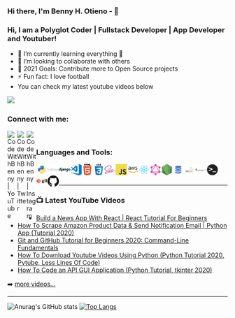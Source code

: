 ### Hi there, I'm Benny H. Otieno - 👋

### Hi, I am a Polyglot Coder | Fullstack Developer | App Developer and Youtuber!

- 🌱 I’m currently learning everything 🤣
- 👯 I’m looking to collaborate with others
- 🥅 2021 Goals: Contribute more to Open Source projects
- ⚡ Fun fact: I love football
- You can check my latest youtube videos below

![](https://komarev.com/ghpvc/?username=hinn254&color=green)


### Connect with me:

[<img align="left" alt="CodeWithBenny | YouTube" width="22px" src="https://cdn.jsdelivr.net/npm/simple-icons@v3/icons/youtube.svg" />][youtube]
[<img align="left" alt="CodeWithBenny | Twitter" width="22px" src="https://cdn.jsdelivr.net/npm/simple-icons@v3/icons/twitter.svg" />][twitter]
[<img align="left" alt="CodeWithBenny | Instagram" width="22px" src="https://cdn.jsdelivr.net/npm/simple-icons@v3/icons/instagram.svg" />][instagram]

<br />

### Languages and Tools:

[<img align="left" alt="python" width="26px" src="https://raw.githubusercontent.com/github/explore/80688e429a7d4ef2fca1e82350fe8e3517d3494d/topics/python/python.png" />][reactplaylist]
[<img align="left" alt="express" width="26px" src="https://raw.githubusercontent.com/github/explore/80688e429a7d4ef2fca1e82350fe8e3517d3494d/topics/express/express.png" />][reactplaylist]
[<img align="left" alt="Terminal" width="26px" src="https://raw.githubusercontent.com/github/explore/80688e429a7d4ef2fca1e82350fe8e3517d3494d/topics/django/django.png" />][reactplaylist]

[<img align="left" alt="Visual Studio Code" width="26px" src="https://raw.githubusercontent.com/github/explore/80688e429a7d4ef2fca1e82350fe8e3517d3494d/topics/visual-studio-code/visual-studio-code.png" />][webdevplaylist]
[<img align="left" alt="HTML5" width="26px" src="https://raw.githubusercontent.com/github/explore/80688e429a7d4ef2fca1e82350fe8e3517d3494d/topics/html/html.png" />][webdevplaylist]
[<img align="left" alt="CSS3" width="26px" src="https://raw.githubusercontent.com/github/explore/80688e429a7d4ef2fca1e82350fe8e3517d3494d/topics/css/css.png" />][cssplaylist]
[<img align="left" alt="Sass" width="26px" src="https://raw.githubusercontent.com/github/explore/80688e429a7d4ef2fca1e82350fe8e3517d3494d/topics/sass/sass.png" />][cssplaylist]
[<img align="left" alt="JavaScript" width="26px" src="https://raw.githubusercontent.com/github/explore/80688e429a7d4ef2fca1e82350fe8e3517d3494d/topics/javascript/javascript.png" />][jsplaylist]
[<img align="left" alt="aws" width="26px" src="https://raw.githubusercontent.com/github/explore/80688e429a7d4ef2fca1e82350fe8e3517d3494d/topics/aws/aws.png" />][reactplaylist]
[<img align="left" alt="React" width="26px" src="https://raw.githubusercontent.com/github/explore/80688e429a7d4ef2fca1e82350fe8e3517d3494d/topics/react/react.png" />][reactplaylist]
[<img align="left" alt="GraphQL" width="26px" src="https://raw.githubusercontent.com/github/explore/80688e429a7d4ef2fca1e82350fe8e3517d3494d/topics/graphql/graphql.png" />][webdevplaylist]
[<img align="left" alt="Node.js" width="26px" src="https://raw.githubusercontent.com/github/explore/80688e429a7d4ef2fca1e82350fe8e3517d3494d/topics/nodejs/nodejs.png" />][webdevplaylist]
[<img align="left" alt="SQL" width="26px" src="https://raw.githubusercontent.com/github/explore/80688e429a7d4ef2fca1e82350fe8e3517d3494d/topics/sql/sql.png" />][webdevplaylist]
[<img align="left" alt="MySQL" width="26px" src="https://raw.githubusercontent.com/github/explore/80688e429a7d4ef2fca1e82350fe8e3517d3494d/topics/mysql/mysql.png" />][webdevplaylist]
[<img align="left" alt="MongoDB" width="26px" src="https://raw.githubusercontent.com/github/explore/80688e429a7d4ef2fca1e82350fe8e3517d3494d/topics/mongodb/mongodb.png" />][webdevplaylist]
[<img align="left" alt="Terminal" width="26px" src="https://raw.githubusercontent.com/github/explore/80688e429a7d4ef2fca1e82350fe8e3517d3494d/topics/terminal/terminal.png" />][reactplaylist]
[<img align="left" alt="Git" width="26px" src="https://raw.githubusercontent.com/github/explore/80688e429a7d4ef2fca1e82350fe8e3517d3494d/topics/git/git.png" />][webdevplaylist]
[<img align="left" alt="GitHub" width="26px" src="https://raw.githubusercontent.com/github/explore/78df643247d429f6cc873026c0622819ad797942/topics/github/github.png" />][webdevplaylist]

<br />
<br />

---

### 📺 Latest YouTube Videos

<!-- YOUTUBE:START -->
- [Build a News App With React | React Tutorial For Beginners](https://www.youtube.com/watch?v=jTk6XP4IgGs)
- [How To Scrape Amazon Product Data & Send Notification Email | Python App (Tutorial 2020)](https://www.youtube.com/watch?v=-8Z_m2eniTc)
- [Git and GitHub Tutorial for Beginners 2020: Command-Line Fundamentals](https://www.youtube.com/watch?v=xFNvikSfPPA)
- [How To Download Youtube Videos Using Python (Python Tutorial 2020, Pytube, Less Lines Of Code)](https://www.youtube.com/watch?v=aOYZC_oQqKs)
- [How To Code an API GUI Application (Python Tutorial, tkinter 2020)](https://www.youtube.com/watch?v=enFIHCZLIAE)
<!-- YOUTUBE:END -->

➡️ [more videos...](https://www.youtube.com/channel/UCG3RrjGnM5xQgePKpvsl0Gw)

---

![Anurag's GitHub stats](https://github-readme-stats.vercel.app/api?username=hinn254&show_icons=true&count_private=true&hide_border=true)
[![Top Langs](https://github-readme-stats.vercel.app/api/top-langs/?username=hinn254&layout=compact&langs_count=10)](https://github.com/anuraghazra/github-readme-stats)

[twitter]: https://twitter.com/HinnBennyKe
[youtube]: https://www.youtube.com/channel/UCG3RrjGnM5xQgePKpvsl0Gw
[instagram]: https://www.instagram.com/benny_hinn__/
[webdevplaylist]: https://www.youtube.com/channel/UCG3RrjGnM5xQgePKpvsl0Gw/playlists
[jsplaylist]: https://www.youtube.com/channel/UCG3RrjGnM5xQgePKpvsl0Gw/playlists
[cssplaylist]: https://www.youtube.com/channel/UCG3RrjGnM5xQgePKpvsl0Gw/playlists
[reactplaylist]: https://www.youtube.com/channel/UCG3RrjGnM5xQgePKpvsl0Gw/playlists
